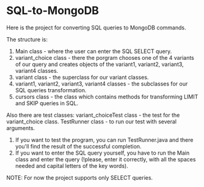 # SQL-to-MongoDB

Here is the project for converting SQL queries to MongoDB commands.

The structure is:

1. Main class - where the user can enter the SQL SELECT query.
2. variant_choice class - there the porgram chooses one of the 4 variants of our query and creates objects of the variant1, variant2, variant3, variant4 classes.
4. variant class - the superclass for our variant classes.
5. variant1, variant2, variant3, variant4 classes - the subclasses for our SQL queries transformation.
6. cursors class - the class which contains methods for transforming LIMIT and SKIP queries in SQL.

Also there are test classes:
variant_choiceTest class - the test for the variant_choice class.
TestRunner class - to run our test with several arguments.

1. If you want to test the program, you can run TestRunner.java and there you'll find the result of the successful completion.
2. If you want to enter the SQL query yourself, you have to run the Main class and enter the query (!please, enter it correctly, with all the spaces needed and capital letters of the key words).

NOTE:
For now the project supports only SELECT queries.
